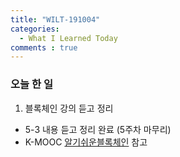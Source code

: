 ```yaml
---
title: "WILT-191004"
categories:
  - What I Learned Today
comments : true
---
```


### 오늘 한 일

1. 블록체인 강의 듣고 정리
  - 5-3 내용 듣고 정리 완료 (5주차 마무리)
  - K-MOOC [알기쉬운블록체인] 참고




[제로초]: https://www.zerocho.com/category/NodeJS/post/593a487c2ed1da0018cff95d
[알기쉬운블록체인]: http://www.kmooc.kr/courses/course-v1:SJCU+SJCU01+2019_2/course/
